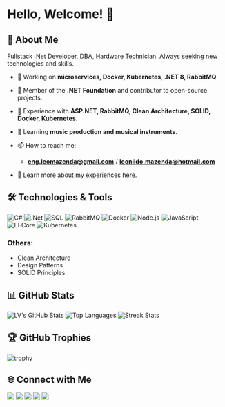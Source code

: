 # Hello, Welcome! 👋

## 🚀 About Me

Fullstack .Net Developer, DBA, Hardware Technician. Always seeking new technologies and skills.

- 🔭 Working on **microservices, Docker, Kubernetes, .NET 8, RabbitMQ**.
- 👯 Member of the **.NET Foundation** and contributor to open-source projects.
- 💬 Experience with **ASP.NET, RabbitMQ, Clean Architecture, SOLID, Docker, Kubernetes**.
- 🌱 Learning **music production and musical instruments**.

- 📫 How to reach me:
  - **[eng.leomazenda@gmail.com](mailto:eng.leomazenda@gmail.com)** / **[leonildo.mazenda@hotmail.com](mailto:leonildo.mazenda@hotmail.com)**
- 📄 Learn more about my experiences [here](https://github.com/LEOMAZENDA).

## 🛠️ Technologies & Tools

![C#](https://img.shields.io/badge/-C%23-239120?style=flat&logo=c-sharp&logoColor=white)
![.Net](https://img.shields.io/badge/-.NET-512BD4?style=flat&logo=.net&logoColor=white)
![SQL](https://img.shields.io/badge/-SQL-4479A1?style=flat&logo=sql&logoColor=white)
![RabbitMQ](https://img.shields.io/badge/-RabbitMQ-FF6600?style=flat&logo=rabbitmq&logoColor=white)
![Docker](https://img.shields.io/badge/-Docker-2496ED?style=flat&logo=docker&logoColor=white)
![Node.js](https://img.shields.io/badge/-Node.js-339933?style=flat&logo=node.js&logoColor=white)
![JavaScript](https://img.shields.io/badge/-JavaScript-F7DF1E?style=flat&logo=javascript&logoColor=black)
![EFCore](https://img.shields.io/badge/-EF%20Core-512BD4?style=flat&logo=ef&logoColor=white)
![Kubernetes](https://img.shields.io/badge/-Kubernetes-326CE5?style=flat&logo=kubernetes&logoColor=white)

### Others:
- Clean Architecture
- Design Patterns
- SOLID Principles

## 📊 GitHub Stats

![LV's GitHub Stats](https://github-readme-stats.vercel.app/api?username=LEOMAZENDA&show_icons=true&theme=radical)
![Top Languages](https://github-readme-stats.vercel.app/api/top-langs/?username=LEOMAZENDA&layout=compact&theme=radical)
![Streak Stats](https://github-readme-streak-stats.herokuapp.com/?user=LEOMAZENDA&theme=radical)

## 🏆 GitHub Trophies

[![trophy](https://github-profile-trophy.vercel.app/?username=LEOMAZENDA&theme=radical)](https://github.com/ryo-ma/github-profile-trophy)

## 🌐 Connect with Me

<a href="https://www.linkedin.com/in/leonildo-vivaldo-mazenda-202121210/" target="_blank" rel="noopener noreferrer"><img src="https://img.shields.io/badge/-LinkedIn-0077B5?style=flat&logo=linkedin&logoColor=white"></a>
<a href="https://github.com/LEOMAZENDA" target="_blank" rel="noopener noreferrer"><img src="https://img.shields.io/badge/-GitHub-181717?style=flat&logo=github&logoColor=white"></a>
<a href="https://twitter.com/your-profile" target="_blank" rel="noopener noreferrer"><img src="https://img.shields.io/badge/-Twitter-1DA1F2?style=flat&logo=twitter&logoColor=white"></a>
<a href="https://facebook.com/your-profile" target="_blank" rel="noopener noreferrer"><img src="https://img.shields.io/badge/-Facebook-1877F2?style=flat&logo=facebook&logoColor=white"></a>
<a href="https://wa.me/244923684849" onclick="window.open('https://wa.me/244923684849?text=Ol%C3%A1%21%20Podemos%20falar%3F%0AHello%21%20Can%20we%20chat%3F', '_blank'); return false;"><img src="https://img.shields.io/badge/-WhatsApp-25D366?style=flat&logo=whatsapp&logoColor=white"></a>

